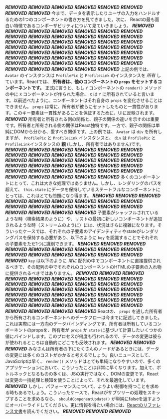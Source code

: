 ***REMOVED***
***REMOVED***
***REMOVED***
***REMOVED***
***REMOVED***
***REMOVED***
***REMOVED***
***REMOVED***
今まで、データを表示したりユーザの入力をハンドルするための1つのコンポーネントの書き方を見てきました。次に、 Reactの最も面白い特徴であるコンポーザビリティについて見ていきましょう。
***REMOVED***
***REMOVED***
***REMOVED***
***REMOVED***
***REMOVED***
***REMOVED***
***REMOVED***
***REMOVED***
***REMOVED***
***REMOVED***
***REMOVED***
***REMOVED***
***REMOVED***
***REMOVED***
***REMOVED***
***REMOVED***
***REMOVED***
***REMOVED***
***REMOVED***
***REMOVED***
***REMOVED***
***REMOVED***
***REMOVED***
***REMOVED***
***REMOVED***
***REMOVED***
***REMOVED***
***REMOVED***
***REMOVED***
***REMOVED***
***REMOVED***
***REMOVED***
***REMOVED***
***REMOVED***
***REMOVED***
***REMOVED***
***REMOVED***
***REMOVED***
***REMOVED***
***REMOVED***
***REMOVED***
***REMOVED***
***REMOVED***
***REMOVED***
***REMOVED***
***REMOVED***
***REMOVED***
***REMOVED***
上記の例では、 `Avatar` のインスタンスは  `ProfilePic` と `ProfileLink` のインスタンスを *所有* しています。Reactでは、 **所有者は、他のコンポーネントの `props` をセットするコンポーネントです。** 正式に言うと、もし `Y` コンポーネントの `render()` メソッドの中に `X` コンポーネントが作られた場合、 `X` は `Y` に所有されていると言います。以前述べたように、コンポーネントはそれ自身の `props` を変化させることはできません。 `props` は常に、所有者が彼らにセットしたものと一貫性があります。このキー要素は一貫性があることを保証するために、UIに反映されます。
***REMOVED***
所有者と所有される側の関係と、親子の関係の違いを示すのは重要です。所有者と所有される側の関係はReact独特です。一方で、親子の関係は単純にDOMから分かる、愛すべき関係です。上の例では、 `Avatar` は `div` を所有しますが、 `ProfilePic` と `ProfileLink` インスタンスと、 `div` は  `ProfilePic` と `ProfileLink`インスタンスの **親** (しかし、所有者ではありません)です。
***REMOVED***
***REMOVED***
***REMOVED***
***REMOVED***
***REMOVED***
***REMOVED***
***REMOVED***
***REMOVED***
***REMOVED***
***REMOVED***
***REMOVED***
***REMOVED***
***REMOVED***
***REMOVED***
***REMOVED***
***REMOVED***
***REMOVED***
***REMOVED***
***REMOVED***
***REMOVED***
***REMOVED***
***REMOVED***
***REMOVED***
***REMOVED***
***REMOVED***
***REMOVED***
***REMOVED***
***REMOVED***
***REMOVED***
***REMOVED***
***REMOVED***
***REMOVED***
***REMOVED***
***REMOVED***
***REMOVED***
多くのコンポーネントにとって、これは大きな処理ではありません。しかし、レンダリングのパスを超えて、 `this.state` にデータを保持しているステートフルなコンポーネントにとっては、これはとても問題になり得ます。
***REMOVED***
***REMOVED***
***REMOVED***
***REMOVED***
***REMOVED***
***REMOVED***
***REMOVED***
***REMOVED***
***REMOVED***
***REMOVED***
***REMOVED***
***REMOVED***
***REMOVED***
***REMOVED***
***REMOVED***
***REMOVED***
***REMOVED***
***REMOVED***
***REMOVED***
子要素がシャッフルされているような時（検索結果のように）や、リストの最初に新しいコンポーネントが追加されるような時（ストリームのように）には、状況はさらに複雑になります。そういったケースでは、それぞれの子要素のアイデンティティやstateがレンダリングパスを保持する必要があり、以下のように `key` を認識することでそれぞれの子要素をただ1つに識別できます。
***REMOVED***
***REMOVED***
***REMOVED***
***REMOVED***
***REMOVED***
***REMOVED***
***REMOVED***
***REMOVED***
***REMOVED***
***REMOVED***
***REMOVED***
***REMOVED***
***REMOVED***
***REMOVED***
***REMOVED***
***REMOVED***
`key` は以下のように *常に* 配列の中でコンポーネントに直接提供されるべきで、その配列の中でそれぞれのコンポーネントのHTMLの子要素の入れ物に提供されるべきではありません。
***REMOVED***
***REMOVED***
***REMOVED***
***REMOVED***
***REMOVED***
***REMOVED***
***REMOVED***
***REMOVED***
***REMOVED***
***REMOVED***
***REMOVED***
***REMOVED***
***REMOVED***
***REMOVED***
***REMOVED***
***REMOVED***
***REMOVED***
***REMOVED***
***REMOVED***
***REMOVED***
***REMOVED***
***REMOVED***
***REMOVED***
***REMOVED***
***REMOVED***
***REMOVED***
***REMOVED***
***REMOVED***
***REMOVED***
***REMOVED***
***REMOVED***
***REMOVED***
***REMOVED***
***REMOVED***
***REMOVED***
***REMOVED***
***REMOVED***
***REMOVED***
***REMOVED***
***REMOVED***
***REMOVED***
***REMOVED***
***REMOVED***
Reactの、 `props` を通した所有者から所有されるコンポーネントへのデータフローは今までに記述してきました。これは実際には一方向のデータバインディングです。所有者は所有しているコンポーネントのpropsを、所有者が `props` か `state` に基づいて計算したいくつかの値にバインドします。このプロセスが何度も行われるので、データの変更は彼らが使われるところは自動的にどこでも反映されます。
***REMOVED***
***REMOVED***
***REMOVED***
みなさんは所有者の下にたくさんのノードがあるときには、データの変更には多くのコストがかかると考えるでしょう。良いニュースとして、JavaScriptは早く、 `render()` メソッドはとても単純になりやすいので、多くのアプリケーションにおいて、こういったことは非常に早くなります。加えて、ボトルネックとなるものの多くは、JSの実行ではなく、DOMの変更です。Reactは変更の一括処理と検知を使うことによって、それを最適化しています。
***REMOVED***
しかし、パフォーマンスについて、よりよい制御を持つことを求める時もあるでしょう。こういったケースで、Reactがサブツリーの処理をスキップすることを求めるなら、 `shouldComponentUpdate()` が単純にfalseを返すようにオーバーライドしてください。更に情報を得たい場合には、[Reactのリファレンス文書](/react/docs/component-specs.html)を読んでください。
***REMOVED***
***REMOVED***
***REMOVED***
